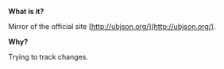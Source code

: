**What is it?**

Mirror of the official site [http://ubjson.org/](http://ubjson.org/).

**Why?**

Trying to track changes.